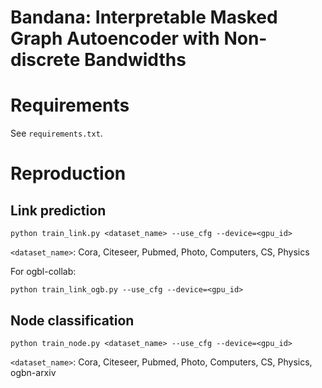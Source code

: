 # Bandana: Interpretable Masked Graph Autoencoder with Non-discrete Bandwidths

# Requirements

See `requirements.txt`.

# Reproduction

## Link prediction

```shell
python train_link.py <dataset_name> --use_cfg --device=<gpu_id>
```
`<dataset_name>`: Cora, Citeseer, Pubmed, Photo, Computers, CS, Physics

For ogbl-collab:
```shell
python train_link_ogb.py --use_cfg --device=<gpu_id>
```

## Node classification

```shell
python train_node.py <dataset_name> --use_cfg --device=<gpu_id>
```
`<dataset_name>`: Cora, Citeseer, Pubmed, Photo, Computers, CS, Physics, ogbn-arxiv
